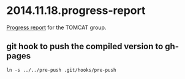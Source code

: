 2014.11.18.progress-report
==========================

[Progress report](http://enucatl-presentations.github.io/2014.11.18.progress.report) for the TOMCAT group.

git hook to push the compiled version to gh-pages
-------------------------------------------------
```
ln -s ../../pre-push .git/hooks/pre-push 
```
